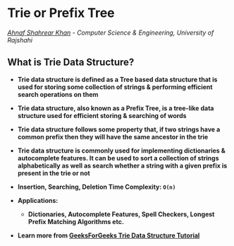 # Trie or Prefix Tree
*[Ahnaf Shahrear Khan](https://github.com/ahnafshahrear) - Computer Science & Engineering, University of Rajshahi*

## What is Trie Data Structure? 
- **Trie data structure is defined as a Tree based data structure that is used for storing some collection of strings & performing efficient search operations on them**

- **Trie data structure, also known as a Prefix Tree, is a tree-like data structure used for efficient storing & searching of words**

- **Trie data structure follows some property that, if two strings have a common prefix then they will have the same ancestor in the trie**

- **Trie data structure is commonly used for implementing dictionaries & autocomplete features. It can be used to sort a collection of strings alphabetically as well as search whether a string with a given prefix is present in the trie or not**

- **Insertion, Searching, Deletion Time Complexity: `O(n)`**

- **Applications:**
  - **Dictionaries, Autocomplete Features, Spell Checkers, Longest Prefix Matching Algorithms etc.**

- **Learn more from [GeeksForGeeks Trie Data Structure Tutorial](https://www.geeksforgeeks.org/introduction-to-trie-data-structure-and-algorithm-tutorials/)**
